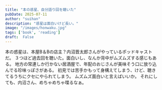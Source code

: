 ```yaml
---
title: "本の惑星、自分語り回を聴いた"
pubDate: 2025-07-11
author: "suihan"
description: "惑星は面白いけど長い。"
image: "/images/honwaku.jpg"
tags: ['book', 'reading']
draft:  False
---
```

本の惑星は、本屋B＆Bの店主？内沼晋太郎さんがやっているポッドキャストだ。
３つほど過去回を聴いた。面白いし、なんか背中がムズムズする感じもある。
地方の常連しか行かない居酒屋で、年配のおじさんが美味そう口に放り込んでる珍味っぽさがある。
初見では苦手かもって身構えてしまう、けど、聴きてるうちにクセにやられてしまう。
ムズムズ面白いと言えばいいか。
それにしても、内沼さん、めちゃめちゃ喋るなぁ。